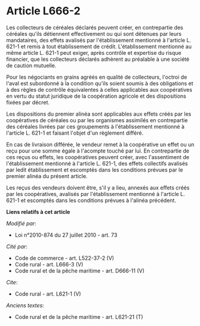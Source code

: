# Article L666-2

Les collecteurs de céréales déclarés peuvent créer, en contrepartie des céréales qu'ils détiennent effectivement ou qui sont
détenues par leurs mandataires, des effets avalisés par l'établissement mentionné à l'article L. 621-1 et remis à tout
établissement de crédit. L'établissement mentionné au même article L. 621-1 peut exiger, après contrôle et expertise du
risque financier, que les collecteurs déclarés adhèrent au préalable à une société de caution mutuelle. 

Pour les négociants en grains agréés en qualité de collecteurs, l'octroi de l'aval est subordonné à la condition qu'ils
soient soumis à des obligations et à des règles de contrôle équivalentes à celles applicables aux coopératives en vertu du
statut juridique de la coopération agricole et des dispositions fixées par décret. 

Les dispositions du premier alinéa sont applicables aux effets créés par les coopératives de céréales ou par les organismes
assimilés en contrepartie des céréales livrées par ces groupements à l'établissement mentionné à l'article L. 621-1 et
faisant l'objet d'un règlement différé. 

En cas de livraison différée, le vendeur remet à la coopérative un effet ou un reçu pour une somme égale à l'acompte touché
par lui. En contrepartie de ces reçus ou effets, les coopératives peuvent créer, avec l'assentiment de l'établissement
mentionné à l'article L. 621-1, des effets collectifs avalisés par ledit établissement et escomptés dans les conditions
prévues par le premier alinéa du présent article. 

Les reçus des vendeurs doivent être, s'il y a lieu, annexés aux effets créés par les coopératives, avalisés par
l'établissement mentionné à l'article L. 621-1 et escomptés dans les conditions prévues à l'alinéa précédent.

**Liens relatifs à cet article**

_Modifié par_:

  - Loi n°2010-874 du 27 juillet 2010 - art. 73

_Cité par_:

  - Code de commerce - art. L522-37-2 (V)
  - Code rural - art. L666-3 (V)
  - Code rural et de la pêche maritime - art. D666-11 (V)

_Cite_:

  - Code rural - art. L621-1 (V)

_Anciens textes_:

  - Code rural et  de la pêche maritime - art. L621-21 (T)
